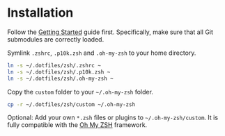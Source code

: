 # Installation
Follow the [Getting Started](https://github.com/phipag/dotfiles/blob/main/README.md) guide first. Specifically, make sure that all Git submodules are correctly loaded.

Symlink `.zshrc`, `.p10k.zsh` and `.oh-my-zsh` to your home directory.
```sh
ln -s ~/.dotfiles/zsh/.zshrc ~
ln -s ~/.dotfiles/zsh/.p10k.zsh ~
ln -s ~/.dotfiles/zsh/.oh-my-zsh ~
```

Copy the `custom` folder to your `~/.oh-my-zsh` folder.
```sh
cp -r ~/.dotfiles/zsh/custom ~/.oh-my-zsh
```

Optional: Add your own `*.zsh` files or plugins to `~/.oh-my-zsh/custom`. It is fully compatible with the [Oh My ZSH](https://github.com/ohmyzsh/ohmyzsh) framework.
